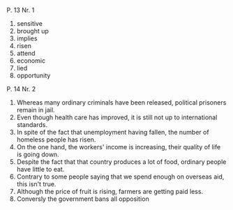 P. 13 Nr. 1
1. sensitive
2. brought up
3. implies
4. risen
5. attend
6. economic
7. lied
8. opportunity

P. 14 Nr. 2
1. Whereas many ordinary criminals have been released, political prisoners remain in jail.
2. Even though health care has improved, it is still not up to international standards.
3. In spite of the fact that unemployment having fallen, the number of homeless people has risen.
4. On the one hand, the workers' income is increasing, their quality of life is going down.
5. Despite the fact that that country produces a lot of food, ordinary people have little to eat.
6. Contrary to some people saying that we spend enough on overseas aid, this isn't true.
7. Although the price of fruit is rising, farmers are getting paid less.
8. Conversly the government bans all opposition